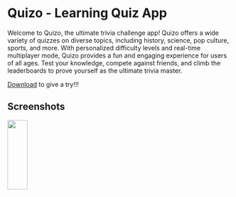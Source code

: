
# Quizo - Learning Quiz App

Welcome to Quizo, the ultimate trivia challenge app! Quizo offers a wide variety of quizzes on diverse topics, including history, science, pop culture, sports, and more. With personalized difficulty levels and real-time multiplayer mode, Quizo provides a fun and engaging experience for users of all ages. Test your knowledge, compete against friends, and climb the leaderboards to prove yourself as the ultimate trivia master.


[Download](https://quizo.fun/download) to give a try!!!


## Screenshots

<img src="https://firebasestorage.googleapis.com/v0/b/quiz-a192b.appspot.com/o/Home%20Screen%20Prototype.png?alt=media&token=68d125c7-26e8-46fa-a7f0-8222c66e6bba" width="30%" height="20%">

